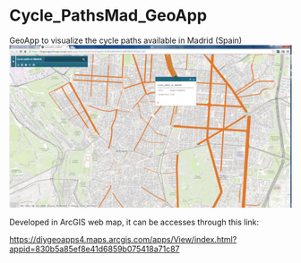 # Cycle_PathsMad_GeoApp

GeoApp to visualize the cycle paths available in Madrid (Spain) 
![GeoApp for cycle paths in Madrid](Screenshot.png?raw=true "Cycle Paths in Madrid - GeoApp")


Developed in ArcGIS web map, it can be accesses through this link: 

https://diygeoapps4.maps.arcgis.com/apps/View/index.html?appid=830b5a85ef8e41d6859b075418a71c87
